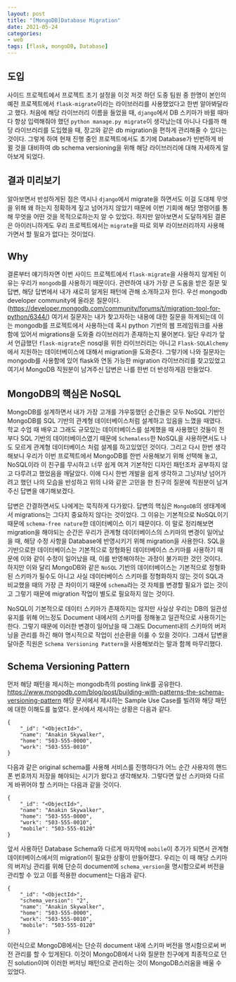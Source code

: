 ```yaml
---
layout: post
title: "[MongoDB]Database Migration"
date: 2021-05-24
categories: 
- web
tags: [flask, mongoDB, Database]
---
```


## 도입
사이드 프로젝트에서 프로젝트 초기 설정을 이것 저것 하던 도중 팀원 중 한명이 본인의 예전 프로젝트에서 `flask-migrate`이라는 라이브러리를 사용했었다고 한번 알아봐달라고 했다. 처음에 해당 라이브러리 이름을 들었을 때, `django`에서 DB 스키마가 바뀔 때마다 항상 입력해줘야 했던 `python manage.py migrate`이 생각났는데 아니나 다를까 해당 라이브러리를 도입했을 때, 장고와 같은 db migration을 편하게 관리해줄 수 있다는 것이다. 그렇게 하여 현재 진행 중인 프로젝트에서도 초기에 Database가 빈번하게 바뀔 것을 대비하여 db schema versioning을 위해 해당 라이브러리에 대해 자세하게 알아보게 되었다. 

## 결과 미리보기
알아보면서 반성하게된 점은 역시나 `django`에서 migrate을 하면서도 이걸 도대체 무엇을 위해 왜 하는지 정확하게 짚고 넘어가지 않았기 때문에 이번 기회에 해당 명령어를 통해 무엇을 어떤 것을 목적으로하는지 알 수 있었다. 하지만 알아보면서 도달하게된 결론은 아이러니하게도 우리 프로젝트에서는 `migrate`을 따로 외부 라이브러리까지 사용해가면서 할 필요가 없다는 것이었다.

## Why
결론부터 얘기하자면 이번 사이드 프로젝트에서 `flask-migrate`을 사용하지 않게된 이유는 우리가 `mongodb`를 사용하기 때문이다. 관련하여 내가 가장 큰 도움을 받은 질문 및 답변, 해당 답변에서 내가 새로히 알게된 패턴에 관해 소개하고자 한다. 우선 mongodb developer community에 올라온 질문이다. (https://developer.mongodb.com/community/forums/t/migration-tool-for-python/6344/) 여기서 질문자는 내가 찾고자하는 내용에 대한 질문을 하게되는데 이는 mongodb를 프로젝트에서 사용하는데 혹시 python 기반의 웹 프레임워크를 사용함에 있어서 migrations을 도와줄 라이브러리가 존재하는지 물어본다. 일단 우리가 앞서 언급했던 `flask-migrate`은 nosql을 위한 라이브러리는 아니고 `Flask-SQLAlchemy`에서 지원하는 데이터베이스에 대해서 migration을 도와준다. 그렇기에 나와 질문자는 mongodb를 사용함에 있어 flask와 연동 가능한 migration 라이브러리를 찾고있었고 여기서 MongoDB 직원분이 남겨주신 답변은 나를 한번 더 반성하게끔 만들었다.

## MongoDB의 핵심은 NoSQL
MongoDB를 설계하면서 내가 가장 고개를 갸우뚱했던 순간들은 모두 NoSQL 기반인 MongoDB를 SQL 기반의 관계형 데이터베이스처럼 설계하고 있음을 느꼈을 때였다. 학교 수업 때 배우고 그래도 규모있는 데이터베이스를 설계했을 때 사용했던 것들이 전부다 SQL 기반의 데이터베이스였기 때문에 `Schemaless`한 NoSQL을 사용하면서도 나도 모르게 관계형 데이터베이스 처럼 설계를 하고있었던 것이다. 그리고 다시 한번 생각해보니 우리가 이번 프로젝트에서 MongoDB를 한번 사용해보기 위해 선택해 놓고, NoSQL이라 이 친구를 무시하고 너무 쉽게 여겨 기본적인 디자인 패턴조차 공부하지 않고 다루려고 했었음을 깨달았다. 이에 다시 한번 개발을 쉽게 생각하고 그냥저냥 넘어가려고 했던 나의 모습을 반성하고 위의 나와 같은 고민을 한 친구의 질문에 직원분이 남겨주신 답변을 얘기해보겠다. 

답변은 간결하면서도 나에게는 묵직하게 다가왔다. 답변의 핵심은 `MongoDB`의 생태계에서 migrations는 그다지 중요하지 않다는 것이었다. 그 이유는 기본적으로 NoSQL이기 때문에 `schema-free nature`한 데이터베이스 이기 때문이다. 이 말로 정리해보면 migration을 해야되는 순간은 우리가 관계형 데이터베이스의 스키마의 변경이 일어났을 때, 해당 수정 사항을 Database에 반영시키기 위해 migration을 사용한다. SQL을 기반으로한 데이터베이스는 기본적으로 정형화된 데이터베이스 스키마를 사용하기 때문에 이와 같이 수정이 일어났을 때, 이를 반영해야하는 과정이 불가피한 것인 것이다. 하지만 이와 달리 MongoDB와 같은 `NoSQL` 기반의 데이터베이스는 기본적으로 정형화된 스키마가 필수도 아니고 사실 데이터베이스 스키마를 정형화하지 않는 것이 SQL과 비교했을 때의 가장 큰 차이이기 때문에 `schema`라는 것 자체를 변경할 필요가 없는 것이고 그렇기 때문에 migration 작업이 별도로 필요하지 않는 것이다. 

NoSQL이 기본적으로 데이터 스키마가 존재하지는 않지만 사실상 우리는 DB의 일관성 유지를 위해 어느정도 Document 내에서의 스키마를 정해놓고 일관적으로 사용하기는 한다. 그렇기 때문에 이러한 변경이 일어났을 때 그래도 Document내의 스키마의 버저닝을 관리를 하긴 해야 명시적으로 작업이 선순환을 이룰 수 있을 것이다. 그래서 답변을 달아준 직원은 `Schema Versioning Pattern`을 사용해보라는 말과 함께 마무리했다.

## Schema Versioning Pattern
먼저 해당 패턴을 제시하는 mongodb측의 posting link를 공유한다. https://www.mongodb.com/blog/post/building-with-patterns-the-schema-versioning-pattern
해당 문서에서 제시하는 Sample Use Case를 빌려와 해당 패턴에 대한 이해도를 높였다. 문서에서 제시하는 상황은 다음과 같다.

```
{
	"_id": "<ObjectId>",  
	"name": "Anakin Skywalker",   
	"home": "503-555-0000",   
	"work": "503-555-0010"
}
```

다음과 같은 original schema를 사용해 서비스를 진행하다가 어느 순간 사용자의 핸드폰 번호까지 저장을 해야되는 시기가 왔다고 생각해보자. 그렇다면 앞선 스키마와 다르게 바뀌어야 할 스키마는 다음과 같을 것이다.

```
{
	"_id": "<ObjectId>",  
	"name": "Anakin Skywalker",   
	"home": "503-555-0000",   
	"work": "503-555-0010",
	"mobile": "503-555-0120"
}
```

앞서 사용하던 Database Schema와 다르게 마지막에 `mobile`이 추가가 되면서 관계형 데이터베이스에서의 migration이 필요한 상황이 만들어졌다. 우리는 이 때 해당 스키마의 버저닝 관리를 위해 단순히 document에 `schema_version`을 명시함으로써 버전을 관리할 수 있고 이를 적용한 document는 다음과 같다.

```
{
	"_id": "<ObjectId>",  
	"schema_version": "2",
	"name": "Anakin Skywalker",   
	"home": "503-555-0000",   
	"work": "503-555-0010",
	"mobile": "503-555-0120"
}
```	

이런식으로 MongoDB에서는 단순히 document 내에 스키마 버전을 명시함으로써 버전 관리를 할 수 있게된다. 이것이 MongoDB에서 나와 질문한 친구에게 최종적으로 던진 solution이며 이러한 버저닝 패턴으로 관리하는 것이 MongoDB스러움을 배울 수 있었다.


